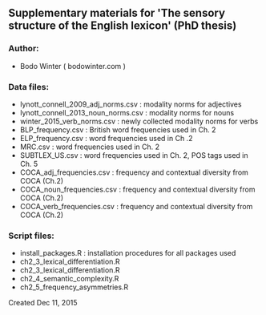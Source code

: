 Supplementary materials for 'The sensory structure of the English lexicon' (PhD thesis)
---------------------

### Author:

- Bodo Winter ( bodowinter.com )

### Data files:

- lynott_connell_2009_adj_norms.csv : modality norms for adjectives
- lynott_connell_2013_noun_norms.csv : modality norms for nouns
- winter_2015_verb_norms.csv : newly collected modality norms for verbs
- BLP_frequency.csv : British word frequencies used in Ch. 2
- ELP_frequency.csv : word frequencies used in Ch .2
- MRC.csv : word frequencies used in Ch. 2
- SUBTLEX_US.csv : word frequencies used in Ch. 2, POS tags used in Ch. 5
- COCA_adj_frequencies.csv : frequency and contextual diversity from COCA (Ch.2)
- COCA_noun_frequencies.csv : frequency and contextual diversity from COCA (Ch.2)
- COCA_verb_frequencies.csv : frequency and contextual diversity from COCA (Ch.2)

### Script files:

- install_packages.R : installation procedures for all packages used
- ch2_3_lexical_differentiation.R
- ch2_3_lexical_differentiation.R
- ch2_4_semantic_complexity.R
- ch2_5_frequency_asymmetries.R


Created Dec 11, 2015
